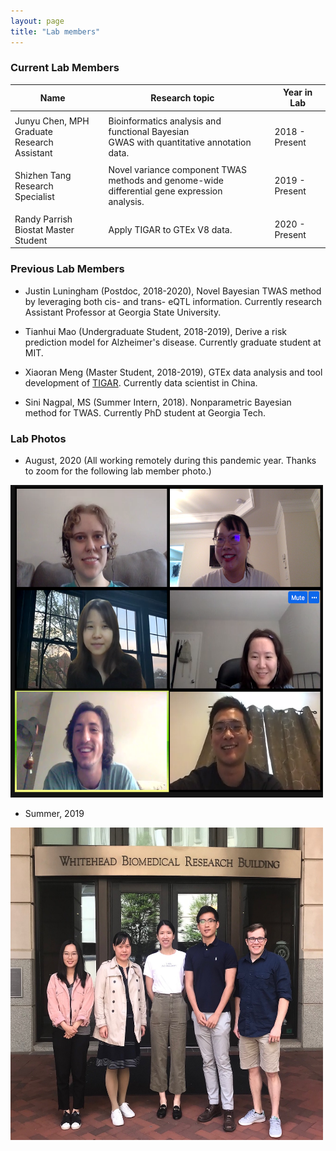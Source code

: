 ```yaml
---
layout: page
title: "Lab members"
---
```



### Current Lab Members

| Name |  | Research topic |  | Year in Lab |
| ------ |--| ---------- |--| ----- |
| | | | |  |
| Junyu Chen, MPH <br> Graduate Research Assistant  |  | Bioinformatics analysis and functional Bayesian <br> GWAS  with quantitative annotation data. |  |  2018 - Present| 
| | | | |  |
| Shizhen Tang <br> Research Specialist  |  | Novel variance component TWAS methods and genome-wide <br> differential gene expression analysis. | |   2019 - Present| 
| | | | | |
| Randy Parrish <br> Biostat Master Student  |  | Apply TIGAR to GTEx V8 data. |  |  2020 - Present| 

### Previous Lab Members

* Justin Luningham (Postdoc, 2018-2020), Novel Bayesian TWAS method by leveraging both cis- and trans- eQTL information. Currently research Assistant Professor at Georgia State University. 


* Tianhui Mao (Undergraduate Student, 2018-2019), Derive a risk prediction model for Alzheimer's disease. Currently graduate student at MIT. 


* Xiaoran Meng (Master Student, 2018-2019), GTEx data analysis and tool development of [TIGAR](https://github.com/yanglab-emory/TIGAR). Currently data scientist in China.


* Sini Nagpal, MS (Summer Intern, 2018). Nonparametric Bayesian method for TWAS. Currently PhD student at Georgia Tech.


### Lab Photos 

* August, 2020 (All working remotely during this pandemic year. Thanks to zoom for the following lab member photo.)

<img style="float: center;" src="../assets/LabMeeting_08_13_2020.png" width = "500" height = "500">


* Summer, 2019

<img style="float: center;" src="../assets/YangLab_2019_resize.JPG" width = "500" height = "500">
